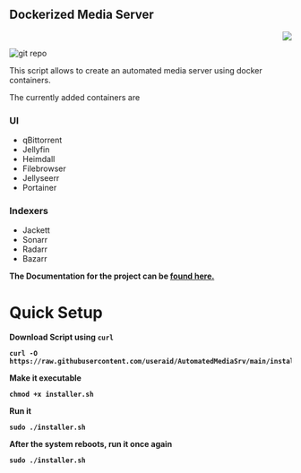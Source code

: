 ## Dockerized Media Server

<p align="right"> <a href="https://hits.seeyoufarm.com"><img src="https://hits.seeyoufarm.com/api/count/incr/badge.svg?url=https%3A%2F%2Fgithub.com%2Fuseraid%2FAutomatedMediaSrv&count_bg=%233DB3C8&title_bg=%23555555&icon=github.svg&icon_color=%23E7E7E7&title=hits&edge_flat=false"/></a>

![git repo](https://user-images.githubusercontent.com/93074700/180140183-0ff5191b-198c-4374-94cb-d8a1df1acfb0.png)


This script allows to create an automated media server using docker containers.

The currently added containers are 
### UI
- qBittorrent
- Jellyfin
- Heimdall
- Filebrowser
- Jellyseerr
- Portainer
### Indexers
- Jackett
- Sonarr
- Radarr
- Bazarr

<b>The Documentation for the project can be [found here.](https://github.com/useraid/AutomatedMediaSrv/tree/main/docs)

# Quick Setup

Download Script using `curl` 
```
curl -O https://raw.githubusercontent.com/useraid/AutomatedMediaSrv/main/installer.sh
```
Make it executable 
```
chmod +x installer.sh
```
Run it
```
sudo ./installer.sh
```
After the system reboots, run it once again
```
sudo ./installer.sh
```
